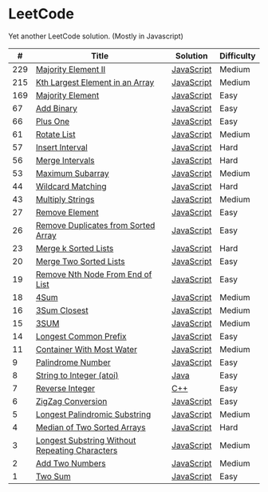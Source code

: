 # LeetCode
Yet another LeetCode solution. (Mostly in Javascript)

|# |Title |Solution |Difficulty |
|---			|---			|---			|---			|
|229| [Majority Element II](https://leetcode.com/problems/majority-element-ii/)| [JavaScript](https://github.com/15cm/LeetCode/blob/master/Algorithms/MajorityElement2.js)| Medium|
|215 |[Kth Largest Element in an Array](https://leetcode.com/problems/kth-largest-element-in-an-array/)| [JavaScript](https://github.com/15cm/LeetCode/blob/master/Algorithms/KthLargestElementinanArray.js)| Medium|
|169|[Majority Element](https://leetcode.com/problems/majority-element/)| [JavaScript](https://github.com/15cm/LeetCode/blob/master/Algorithms/MajorityElement.js)| Easy|
|67| [Add Binary](https://leetcode.com/problems/add-binary/)| [JavaScript](https://github.com/15cm/LeetCode/blob/master/Algorithms/AddBinary.js)| Easy|
|66| [Plus One](https://leetcode.com/problems/plus-one/)| [JavaScript](https://github.com/15cm/LeetCode/blob/master/Algorithms/PlusOne.js)| Easy|
|61| [Rotate List](https://leetcode.com/problems/rotate-list/)| [JavaScript](https://github.com/15cm/LeetCode/blob/master/Algorithms/RotateList.js)| Medium|
|57| [Insert Interval](https://leetcode.com/problems/insert-interval/)| [JavaScript](https://github.com/15cm/LeetCode/blob/master/Algorithms/InsertInterval.js)| Hard|
|56| [Merge Intervals](https://leetcode.com/problems/merge-intervals/)| [JavaScript](https://github.com/15cm/LeetCode/blob/master/Algorithms/MergeIntervals.js)| Hard|
|53|[Maximum Subarray](https://leetcode.com/problems/maximum-subarray/)| [JavaScript](https://github.com/15cm/LeetCode/blob/master/Algorithms/MaximumSubarray.js)| Medium|
|44| [Wildcard Matching](https://leetcode.com/problems/wildcard-matching/)| [JavaScript](https://github.com/15cm/LeetCode/blob/master/Algorithms/WildcardMatching.js)| Hard|
|43| [Multiply Strings](https://leetcode.com/problems/multiply-strings/)| [JavaScript](https://github.com/15cm/LeetCode/blob/master/Algorithms/MultiplyStrings.js)| Medium|
|27| [Remove Element](https://leetcode.com/problems/remove-element/RemoveElement.js)| [JavaScript](https://github.com/15cm/LeetCode/blob/master/Algorithms/RemoveElement.js)| Easy|
|26| [Remove Duplicates from Sorted Array](https://leetcode.com/problems/remove-duplicates-from-sorted-array/)| [JavaScript](https://github.com/15cm/LeetCode/blob/master/Algorithms/RemoveDuplicatesFromSortedArray.js)| Easy|
|23|[Merge k Sorted Lists](https://leetcode.com/problems/merge-k-sorted-lists/)| [JavaScript](https://github.com/15cm/LeetCode/blob/master/Algorithms/MergeKSortedLists.js)| Hard|
|20 |[Merge Two Sorted Lists](https://leetcode.com/problems/merge-two-sorted-lists/)| [JavaScript](https://github.com/15cm/LeetCode/blob/master/Algorithms/MergeTwoSortedLists.js)| Easy|
|19 |[Remove Nth Node From End of List](https://leetcode.com/problems/remove-nth-node-from-end-of-list/)| [JavaScript](https://github.com/15cm/LeetCode/blob/master/Algorithms/RemoveNthNodeFromEndOfList.js)| Easy|
|18 |[4Sum](https://leetcode.com/problems/4sum/) | [JavaScript](https://github.com/15cm/LeetCode/blob/master/Algorithms/4Sum.js)| Medium|
|16 |[3Sum Closest](https://leetcode.com/problems/3sum-closest/)| [JavaScript](https://github.com/15cm/LeetCode/blob/master/Algorithms/3SumClosest.js) | Medium|
|15 |[3SUM](https://leetcode.com/problems/3sum/)| [JavaScript](https://github.com/15cm/LeetCode/blob/master/Algorithms/3Sum.js) | Medium|
|14 |[Longest Common Prefix](https://leetcode.com/problems/longest-common-prefix/) | [JavaScript](https://github.com/15cm/LeetCode/blob/master/Algorithms/LongestCommonPrefix.js) | Easy|
|11 |[Container With Most Water](https://leetcode.com/problems/container-with-most-water/) | [JavaScript](https://github.com/15cm/LeetCode/blob/master/Algorithms/ContainerWithMostWater.js) | Medium |
|9 |[Palindrome Number](https://leetcode.com/problems/palindrome-number/) | [JavaScript](https://github.com/15cm/LeetCode/blob/master/Algorithms/PalindromeNumber.js) | Easy|
|8 |[String to Integer (atoi)](https://leetcode.com/problems/string-to-integer-atoi/) |[Java](https://github.com/15cm/LeetCode/blob/master/Algorithms/StringToInteger(atoi).java) | Easy |
|7 |[Reverse Integer](https://leetcode.com/problems/reverse-integer/) |[C++](https://github.com/15cm/LeetCode/blob/master/Algorithms/ReverseInteger.cpp) | Easy|
|6 |[ZigZag Conversion](https://leetcode.com/problems/zigzag-conversion/) | [JavaScript](https://github.com/15cm/LeetCode/blob/master/Algorithms/ZigZagConversion.js) | Easy|
|5 |[Longest Palindromic Substring](https://leetcode.com/problems/longest-palindromic-substring/) | [JavaScript](https://github.com/15cm/LeetCode/blob/master/Algorithms/LongestPalindromicSubstring.js) | Medium|
|4 |[Median of Two Sorted Arrays](https://leetcode.com/problems/median-of-two-sorted-arrays/) | [JavaScript](https://github.com/15cm/LeetCode/blob/master/Algorithms/MedianOfTwoSortedArrays.js) |Hard |
|3 |[Longest Substring Without Repeating Characters](https://leetcode.com/problems/longest-substring-without-repeating-characters/) | [JavaScript](https://github.com/15cm/LeetCode/blob/master/Algorithms/LongestSubstringWithoutRepeatingCharacters.js) | Medium|
|2 |[Add Two Numbers](https://leetcode.com/problems/add-two-numbers/) | [JavaScript](https://github.com/15cm/LeetCode/blob/master/Algorithms/AddTwoNumbers.js) | Medium|
|1 |[Two Sum](https://leetcode.com/problems/add-two-numbers/) | [JavaScript](https://github.com/15cm/LeetCode/blob/master/Algorithms/3Sum.js)  | Easy|
